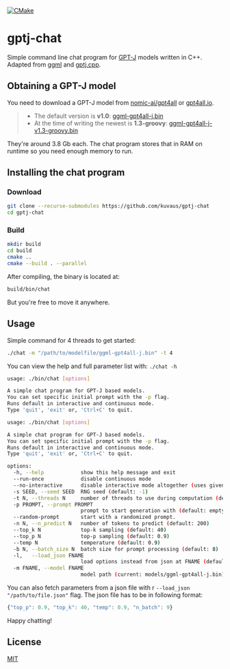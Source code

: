 [![CMake](https://github.com/kuvaus/gptj-chat/actions/workflows/cmake.yml/badge.svg)](https://github.com/kuvaus/gptj-chat/actions/workflows/cmake.yml)
# gptj-chat
Simple command line chat program for [GPT-J](https://en.wikipedia.org/wiki/GPT-J) models written in C++. Adapted from [ggml](https://github.com/ggerganov/ggml/) and [gptj.cpp](https://github.com/marella/gptj.cpp/).

## Obtaining a  GPT-J model
You need to download a GPT-J model from [nomic-ai/gpt4all](https://github.com/nomic-ai/gpt4all) or [gpt4all.io](https://gpt4all.io/).


>- The default version is **v1.0**: [ggml-gpt4all-j.bin](https://gpt4all.io/models/ggml-gpt4all-j.bin)
>- At the time of writing the newest is **1.3-groovy**: [ggml-gpt4all-j-v1.3-groovy.bin](https://gpt4all.io/models/ggml-gpt4all-j-v1.3-groovy.bin)

They're around 3.8 Gb each. The chat program stores that in RAM on runtime so you need enough memory to run.
## Installing the chat program
### Download

```sh
git clone --recurse-submodules https://github.com/kuvaus/gptj-chat
cd gptj-chat
```

### Build

```sh
mkdir build
cd build
cmake ..
cmake --build . --parallel
```

After compiling, the binary is located at:

```sh
build/bin/chat
```
But you're free to move it anywhere.

## Usage

Simple command for 4 threads to get started:
```sh
./chat -m "/path/to/modelfile/ggml-gpt4all-j.bin" -t 4
```

You can view the help and full parameter list with:
`
./chat -h
`


```sh
usage: ./bin/chat [options]

A simple chat program for GPT-J based models.
You can set specific initial prompt with the -p flag.
Runs default in interactive and continuous mode.
Type 'quit', 'exit' or, 'Ctrl+C' to quit.

usage: ./bin/chat [options]

A simple chat program for GPT-J based models.
You can set specific initial prompt with the -p flag.
Runs default in interactive and continuous mode.
Type 'quit', 'exit' or, 'Ctrl+C' to quit.

options:
  -h, --help            show this help message and exit
  --run-once            disable continuous mode
  --no-interactive      disable interactive mode altogether (uses given prompt only)
  -s SEED, --seed SEED  RNG seed (default: -1)
  -t N, --threads N     number of threads to use during computation (default: 4)
  -p PROMPT, --prompt PROMPT
                        prompt to start generation with (default: empty)
  --random-prompt       start with a randomized prompt.
  -n N, --n_predict N   number of tokens to predict (default: 200)
  --top_k N             top-k sampling (default: 40)
  --top_p N             top-p sampling (default: 0.9)
  --temp N              temperature (default: 0.9)
  -b N, --batch_size N  batch size for prompt processing (default: 8)
  -l,   --load_json FNAME
                        load options instead from json at FNAME (default: empty/no)
  -m FNAME, --model FNAME
                        model path (current: models/ggml-gpt4all-j.bin)
```

You can also fetch parameters from a json file with r  `--load_json "/path/to/file.json"` flag. The json file has to be in following format:

```javascript
{"top_p": 0.9, "top_k": 40, "temp": 0.9, "n_batch": 9}
```
Happy chatting!

## License

[MIT](https://github.com/kuvaus/gptj-chat/blob/main/LICENSE)

